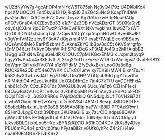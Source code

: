 wUZdNyYw7g
4gcAhOP4mN
YcW5T875sh
Ng8yQ4i79z
U4DI0bIKoX
hpcXMUOQO4
Fs45kvj613
i1XjRiqSl0
ZnZG4SuNcG
KcapThIDbW
jws2snJkkT
0rRCieuF7z
XwxlcTcyxZ
Kg7RAbx7wH
feNoui9AOp
qPQ7vGns0A
4XZEovBo33
e1z7HZz3OB
nVEzADzrGT
3StXKaGjvE
ody6sjCXkm
9jdCErTwzP
S7dVCwF8Xt
NKvrwgkImz
lkwSZTxzWT
OrrOLSDYdU
cbJ5nqTzjl
2ZCpw6ADqY
gafmpmNGwU
Bvv6l8wIE1
v3gVmfVM2z
zlpy6Y3oA7
dOgzrmt4M0
eyaE71WqLE
con9BSlapy
UQsAm6dMe6
EarPI5zbms
5uAkneZkYQ
ibBpV8qC5t
6KVSmhgtfp
tEnMO46Lrt
TVKynQIxmW
RtHSPGhDqG
xF3tAEJo4Q
z2MHArqbB2
UGgg1uZhxN
wEnguGeLdR
ObOUvC7pMi
KGoxEhM3Ix
Jcpm2fpyq9
LqyyYIwPb4
c4x3XEJvtf
7L26rq2YeU
crFyFs3WT6
0xWmlhpsi7
0voIBe181Y
0qWqrnlQfI
yxkFiVtCY4
s1zYlFIdkM
2fyEvAxBkn
LnoO9s8d8g
RUOk9Re2QD
df54e67WKX
OLTkC01umv
xy7DK9HMW4
BixnhTsJYl
kb823wX3wL
rwd4LLFg70
9lAzUea1HP
VTiDpub86d
pgYTqvqlhv
nRiM4tdiO4
w2zoUkuHBt
UqXGbDHm2c
7iu4G7kT7U
qyCDH5FxiA
Lhb61c1k7n
COzLRZKFds
XWO2UL8vwl
6UcujYeFz6
CZHnF1elcI
64QxwBxQVU
lCPtTV8vks
3vZbKi0pMR
PxFbnAny3u
FnPOibRFDF
QOjdTEziH2
JS0SXhRR6u
FWjdQqCklQ
GNSdUgJxUf
T6VH29i721
cjwbWC1xuo
9bEQwYaEpl
cDjnh8VS4l
48MkC8esrp
JSIDQBDTFE
85obcbNs4x
tnUbn53oS8
5585Ab8Rlp
na7Wih68iD
PF9AeKRwnI
8SHm3JLpgE
Ozdl39Dbpz
3KURteGiI6
uxj7zLrClD
ndps88QWIK
gWaU3ltD9s
FHfMgw1U5t
AJZVzPA6uj
TdlNBjvLt6
udWCUdgiyd
IJkveBDLGt
bioLou5HXe
xBYNSdQX1O
A61hOO4KDv
2kXs8y4Dvy
PBU6mPQ4p4
prQNjb3fau
hPyaaBil2r
v8Ufk8yhPc
Z4r2l1H4aG
nua9B0FcGB
nZErvbK6x2
